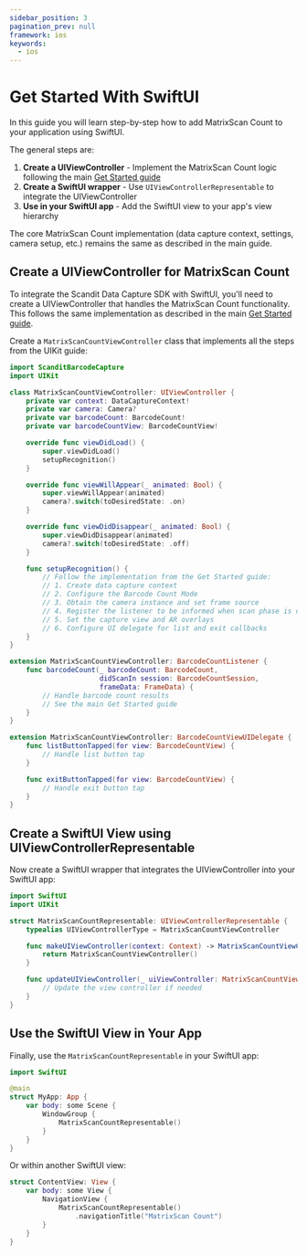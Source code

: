 ```yaml
---
sidebar_position: 3
pagination_prev: null
framework: ios
keywords:
  - ios
---
```


# Get Started With SwiftUI

In this guide you will learn step-by-step how to add MatrixScan Count to your application using SwiftUI.

The general steps are:

1. **Create a UIViewController** - Implement the MatrixScan Count logic following the main [Get Started guide](./get-started.md)
2. **Create a SwiftUI wrapper** - Use `UIViewControllerRepresentable` to integrate the UIViewController
3. **Use in your SwiftUI app** - Add the SwiftUI view to your app's view hierarchy

The core MatrixScan Count implementation (data capture context, settings, camera setup, etc.) remains the same as described in the main guide.

## Create a UIViewController for MatrixScan Count

To integrate the Scandit Data Capture SDK with SwiftUI, you'll need to create a UIViewController that handles the MatrixScan Count functionality. This follows the same implementation as described in the main [Get Started guide](./get-started.md).

Create a `MatrixScanCountViewController` class that implements all the steps from the UIKit guide:

```swift
import ScanditBarcodeCapture
import UIKit

class MatrixScanCountViewController: UIViewController {
    private var context: DataCaptureContext!
    private var camera: Camera?
    private var barcodeCount: BarcodeCount!
    private var barcodeCountView: BarcodeCountView!

    override func viewDidLoad() {
        super.viewDidLoad()
        setupRecognition()
    }

    override func viewWillAppear(_ animated: Bool) {
        super.viewWillAppear(animated)
        camera?.switch(toDesiredState: .on)
    }

    override func viewDidDisappear(_ animated: Bool) {
        super.viewDidDisappear(animated)
        camera?.switch(toDesiredState: .off)
    }

    func setupRecognition() {
        // Follow the implementation from the Get Started guide:
        // 1. Create data capture context
        // 2. Configure the Barcode Count Mode
        // 3. Obtain the camera instance and set frame source
        // 4. Register the listener to be informed when scan phase is complete
        // 5. Set the capture view and AR overlays
        // 6. Configure UI delegate for list and exit callbacks
    }
}

extension MatrixScanCountViewController: BarcodeCountListener {
    func barcodeCount(_ barcodeCount: BarcodeCount,
                      didScanIn session: BarcodeCountSession,
                      frameData: FrameData) {
        // Handle barcode count results
        // See the main Get Started guide
    }
}

extension MatrixScanCountViewController: BarcodeCountViewUIDelegate {
    func listButtonTapped(for view: BarcodeCountView) {
        // Handle list button tap
    }

    func exitButtonTapped(for view: BarcodeCountView) {
        // Handle exit button tap
    }
}
```

## Create a SwiftUI View using UIViewControllerRepresentable

Now create a SwiftUI wrapper that integrates the UIViewController into your SwiftUI app:

```swift
import SwiftUI
import UIKit

struct MatrixScanCountRepresentable: UIViewControllerRepresentable {
    typealias UIViewControllerType = MatrixScanCountViewController

    func makeUIViewController(context: Context) -> MatrixScanCountViewController {
        return MatrixScanCountViewController()
    }

    func updateUIViewController(_ uiViewController: MatrixScanCountViewController, context: Context) {
        // Update the view controller if needed
    }
}
```

## Use the SwiftUI View in Your App

Finally, use the `MatrixScanCountRepresentable` in your SwiftUI app:

```swift
import SwiftUI

@main
struct MyApp: App {
    var body: some Scene {
        WindowGroup {
            MatrixScanCountRepresentable()
        }
    }
}
```

Or within another SwiftUI view:

```swift
struct ContentView: View {
    var body: some View {
        NavigationView {
            MatrixScanCountRepresentable()
                .navigationTitle("MatrixScan Count")
        }
    }
}
```